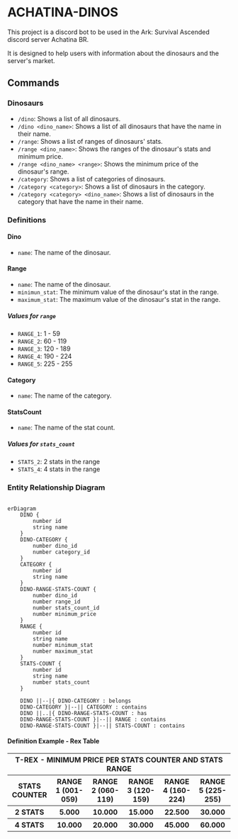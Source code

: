 # ACHATINA-DINOS

This project is a discord bot to be used in the Ark: Survival Ascended discord server Achatina BR.

It is designed to help users with information about the dinosaurs and the server's market.

## Commands

### Dinosaurs

- `/dino`: Shows a list of all dinosaurs.
- `/dino <dino_name>`: Shows a list of all dinosaurs that have the name in their name.
- `/range`: Shows a list of ranges of dinosaurs' stats.
- `/range <dino_name>`: Shows the ranges of the dinosaur's stats and minimum price.
- `/range <dino_name> <range>`: Shows the minimum price of the dinosaur's range.
- `/category`: Shows a list of categories of dinosaurs.
- `/category <category>`: Shows a list of dinosaurs in the category.
- `/category <category> <dino_name>`: Shows a list of dinosaurs in the category that have the name in their name.

### Definitions

#### Dino

- `name`: The name of the dinosaur.

#### Range

- `name`: The name of the dinosaur.
- `minimun_stat`: The minimum value of the dinosaur's stat in the range.
- `maximum_stat`: The maximum value of the dinosaur's stat in the range.

##### Values for `range`

- `RANGE_1`:   1 - 59
- `RANGE_2`:  60 - 119
- `RANGE_3`: 120 - 189
- `RANGE_4`: 190 - 224
- `RANGE_5`: 225 - 255

#### Category

- `name`: The name of the category.

#### StatsCount

- `name`: The name of the stat count.

##### Values for `stats_count`

- `STATS_2`: 2 stats in the range
- `STATS_4`: 4 stats in the range

### Entity Relationship Diagram

```mermaid

erDiagram
    DINO {
        number id
        string name
    }
    DINO-CATEGORY {
        number dino_id
        number category_id
    }
    CATEGORY {
        number id
        string name
    }
    DINO-RANGE-STATS-COUNT {
        number dino_id
        number range_id
        number stats_count_id
        number minimum_price
    }
    RANGE {
        number id
        string name
        number minimum_stat
        number maximum_stat
    }
    STATS-COUNT {
        number id
        string name
        number stats_count
    }

    DINO ||--|{ DINO-CATEGORY : belongs
    DINO-CATEGORY }|--|| CATEGORY : contains
    DINO ||..|{ DINO-RANGE-STATS-COUNT : has
    DINO-RANGE-STATS-COUNT }|--|| RANGE : contains
    DINO-RANGE-STATS-COUNT }|--|| STATS-COUNT : contains

```

#### Definition Example - Rex Table

<table>
    <tr>
        <th colspan="6">T-REX - MINIMUM PRICE PER STATS COUNTER AND STATS RANGE</th>
    </tr>
    <tr>
        <th>STATS COUNTER</th>
        <th>RANGE 1 (001-059)</th>
        <th>RANGE 2 (060-119)</th>
        <th>RANGE 3 (120-159)</th>
        <th>RANGE 4 (160-224)</th>
        <th>RANGE 5 (225-255)</th>
   </tr>
    <tr>
        <th>2 STATS</th>
        <th>5.000</th>
        <th>10.000</th>
        <th>15.000</th>
        <th>22.500</th>
        <th>30.000</th>
   </tr>
    <tr>
        <th>4 STATS</th>
        <th>10.000</th>
        <th>20.000</th>
        <th>30.000</th>
        <th>45.000</th>
        <th>60.000</th>
   </tr>
</table>